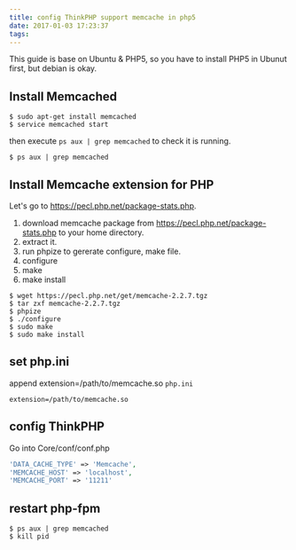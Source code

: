 ```yaml
---
title: config ThinkPHP support memcache in php5
date: 2017-01-03 17:23:37
tags:
---
```


This guide is base on Ubuntu & PHP5, so you have to install PHP5 in Ubunut first, but debian is okay.

## Install Memcached
``` shell
$ sudo apt-get install memcached
$ service memcached start
```

then execute `ps aux | grep memcached` to check it is running.
``` shell
$ ps aux | grep memcached
```

## Install Memcache extension for PHP
Let's go to https://pecl.php.net/package-stats.php.
1. download memcache package from https://pecl.php.net/package-stats.php to your home directory.
2. extract it.
3. run phpize to gererate configure, make file.
4. configure
5. make
6. make install

``` shell
$ wget https://pecl.php.net/get/memcache-2.2.7.tgz
$ tar zxf memcache-2.2.7.tgz
$ phpize
$ ./configure
$ sudo make
$ sudo make install
```

## set php.ini
append extension=/path/to/memcache.so
`php.ini`
``` config
extension=/path/to/memcache.so
```

## config ThinkPHP
Go into Core/conf/conf.php

``` php
'DATA_CACHE_TYPE' => 'Memcache',
'MEMCACHE_HOST' => 'localhost',
'MEMCACHE_PORT' => '11211'
```

## restart php-fpm
``` shell
$ ps aux | grep memcached
$ kill pid
```
